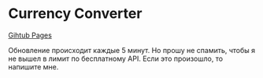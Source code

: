 # Currency Converter
[Gihtub Pages](https://wardenclock1759.github.io/currency-converter/)

Обновление происходит каждые 5 минут. Но прошу не спамить, чтобы я не вышел в лимит по бесплатному API. Если это произошло, то напишите мне.

